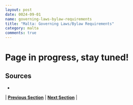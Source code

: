 ```yaml
---
layout: post
date: 0024-09-01
name: governing-laws-bylaw-requirements
title: "Malta: Governing Laws/Bylaw Requirements"
category: malta
comments: true
---
```


# Page in progress, stay tuned!

Sources
--- 
- 

| **[Previous Section]( https://neo-project.github.io/global-blockchain-compliance-hub//malta/malta-tax-and-auditing-requirements.html)** | **[Next Section]( https://neo-project.github.io/global-blockchain-compliance-hub//malta/malta-laws-token-sales.html)** |
